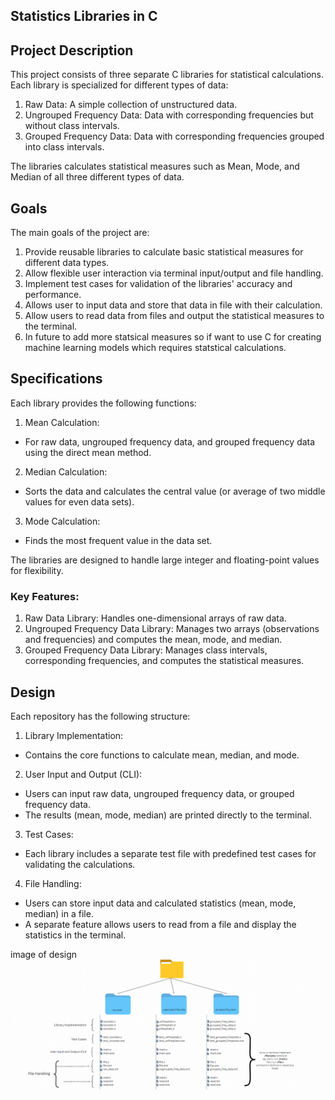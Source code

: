 Statistics Libraries in C
-------------------------

## Project Description

This project consists of three separate C libraries for statistical calculations. Each library is specialized for different types of data:

1. Raw Data: A simple collection of unstructured data.
2. Ungrouped Frequency Data: Data with corresponding frequencies but without class intervals.
3. Grouped Frequency Data: Data with corresponding frequencies grouped into class intervals.

The libraries calculates statistical measures such as Mean, Mode, and Median of all three different types of data.


## Goals
The main goals of the project are:
1. Provide reusable libraries to calculate basic statistical measures for different data types.
2. Allow flexible user interaction via terminal input/output and file handling.
3. Implement test cases for validation of the libraries' accuracy and performance.
4. Allows user to input data and store that data in file with their calculation.
5. Allow users to read data from files and output the statistical measures to the terminal.
6. In future to add more statsical measures so if want to use C for creating machine learning models which requires statstical calculations.


## Specifications

Each library provides the following functions:
1.  Mean Calculation:
   - For raw data, ungrouped frequency data, and grouped frequency data using the direct mean method.
2.  Median Calculation:
   - Sorts the data and calculates the central value (or average of two middle values for even data sets).
3.  Mode Calculation:
   - Finds the most frequent value in the data set.

The libraries are designed to handle large integer and floating-point values for flexibility.

### Key Features:
1. Raw Data Library: Handles one-dimensional arrays of raw data.
2. Ungrouped Frequency Data Library: Manages two arrays (observations and frequencies) and computes the mean, mode, and median.
3. Grouped Frequency Data Library: Manages class intervals, corresponding frequencies, and computes the statistical measures.

## Design

Each repository has the following structure:

1.  Library Implementation:
   - Contains the core functions to calculate mean, median, and mode.

2.  User Input and Output (CLI):
   - Users can input raw data, ungrouped frequency data, or grouped frequency data.
   - The results (mean, mode, median) are printed directly to the terminal.

3.  Test Cases:
   - Each library includes a separate test file with predefined test cases for validating the calculations.

4.  File Handling:
   - Users can store input data and calculated statistics (mean, mode, median) in a file.
   - A separate feature allows users to read from a file and display the statistics in the terminal.

   image of design ![alt text](design-1.png)
